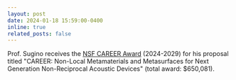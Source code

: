 ```yaml
---
layout: post
date: 2024-01-18 15:59:00-0400
inline: true
related_posts: false
---
```


Prof. Sugino receives the [NSF CAREER Award](https://www.nsf.gov/awardsearch/showAward?AWD_ID=2340782) (2024-2029) for his proposal titled "CAREER: Non-Local Metamaterials and Metasurfaces for Next Generation Non-Reciprocal Acoustic Devices" (total award: $650,081).